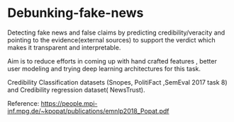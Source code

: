 # Debunking-fake-news
Detecting fake news and false claims by predicting credibility/veracity and pointing to the evidence(external sources) to support the verdict which makes it transparent and interpretable. 

Aim is to reduce efforts  in coming up with hand crafted features , better user modeling and trying deep learning architectures for this task.

Credibility  Classification datasets (Snopes,  PolitiFact ,SemEval 2017 task 8) and Credibility regression dataset( NewsTrust). 

Reference: https://people.mpi-inf.mpg.de/~kpopat/publications/emnlp2018_Popat.pdf 
